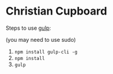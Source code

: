 # Christian Cupboard

Steps to use [gulp](http://gulpjs.com/):

(you may need to use sudo)

1. `npm install gulp-cli -g` 
2. `npm install`
3. `gulp`
